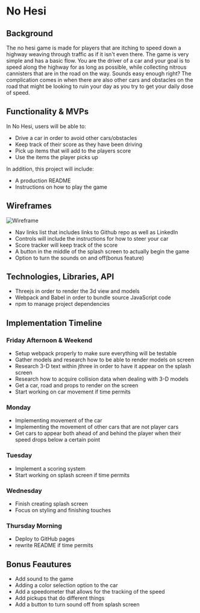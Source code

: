 # No Hesi

## Background 

The no hesi game is made for players that are itching to speed down a highway 
weaving through traffic as if it isn't even there. The game is very simple and has a basic flow. You are the driver of a car and your goal is to speed along the highway for as long as possible, while collecting nitrous cannisters that are in the road on the way. Sounds easy enough right? The complication comes in when there are also other cars and obstacles on the road that might be looking to ruin your day as you try to get your daily dose of speed.

## Functionality & MVPs

In No Hesi, users will be able to: 
* Drive a car in order to avoid other cars/obstacles
* Keep track of their score as they have been driving 
* Pick up items that will add to the players score
* Use the items the player picks up

In addition, this project will include: 
* A production README 
* Instructions on how to play the game

## Wireframes
![Wireframe](https://cdn.discordapp.com/attachments/747021191067205682/895781707268104252/Screenshot_116.png)
* Nav links list that includes links to Github repo as well as LinkedIn
* Controls will include the instructions for how to steer your car 
* Score tracker will keep track of the score 
* A button in the middle of the splash screen to actually begin the game 
* Option to turn the sounds on and off(bonus feature)

## Technologies, Libraries, API
* Threejs in order to render the 3d view and models 
* Webpack and Babel in order to bundle source JavaScript code
* npm to manage project dependencies 

## Implementation Timeline 
### Friday Afternoon & Weekend
* Setup webpack properly to make sure everything will be testable
* Gather models and research how to be able to render models on screen
* Research 3-D text within jthree in order to have it appear on the splash screen
* Research how to acquire collision data when dealing with 3-D models
* Get a car, road and props to render on the screen
* Start working on car movement if time permits

### Monday 
* Implementing movement of the car 
* Implementing the movement of other cars that are not player cars 
* Get cars to appear both ahead of and behind the player when their speed drops below a certain point 

### Tuesday 
* Implement a scoring system
* Start working on splash screen if time permits

### Wednesday
* Finish creating splash screen
* Focus on styling and finishing touches

### Thursday Morning
* Deploy to GitHub pages 
* rewrite README if time permits

## Bonus Feautures
* Add sound to the game 
* Adding a color selection option to the car 
* Add a speedometer that allows for the tracking of the speed
* Add pickups that do different things
* Add a button to turn sound off from splash screen